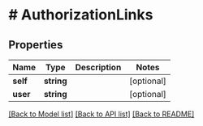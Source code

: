 # # AuthorizationLinks

## Properties

Name | Type | Description | Notes
------------ | ------------- | ------------- | -------------
**self** | **string** |  | [optional] 
**user** | **string** |  | [optional] 

[[Back to Model list]](../../README.md#documentation-for-models) [[Back to API list]](../../README.md#documentation-for-api-endpoints) [[Back to README]](../../README.md)


